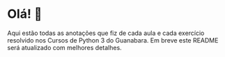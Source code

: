 # Olá! :wave:

Aqui estão todas as anotações que fiz de cada aula e cada exercício resolvido nos Cursos de Python 3 do Guanabara. Em breve este README será atualizado com melhores detalhes.